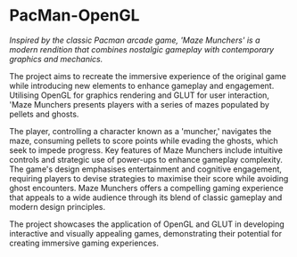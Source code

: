 # PacMan-OpenGL

_Inspired by the classic Pacman arcade game, 'Maze Munchers' is a modern rendition that combines 
nostalgic gameplay with contemporary graphics and mechanics._ 




The project aims to recreate the immersive experience of the original game while introducing new elements to enhance gameplay and 
engagement. Utilising OpenGL for graphics rendering and GLUT for user interaction, 'Maze Munchers 
presents players with a series of mazes populated by pellets and ghosts.

The player, controlling a character known as a 'muncher,' navigates the maze, consuming pellets to score points while evading 
the ghosts, which seek to impede progress. Key features of Maze Munchers include intuitive controls 
and strategic use of power-ups to enhance gameplay complexity. The game's design emphasises 
entertainment and cognitive engagement, requiring players to devise strategies to maximise their score 
while avoiding ghost encounters. Maze Munchers offers a compelling gaming experience that appeals 
to a wide audience through its blend of classic gameplay and modern design principles.

The project showcases the application of OpenGL and GLUT in developing interactive and visually appealing 
games, demonstrating their potential for creating immersive gaming experiences.
